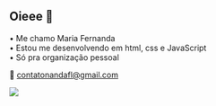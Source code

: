 ## Oieee 👋

<div>• Me chamo Maria Fernanda </div>
<div>• Estou me desenvolvendo em html, css e JavaScript</div>
<div>• Só pra organização pessoal </div>

💌 contatonandafl@gmail.com

![](https://tenor.com/bv0kk.gif)

